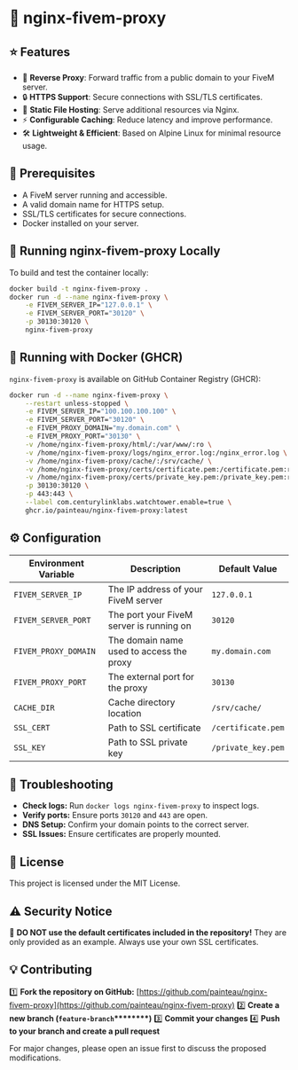 # 🚀 nginx-fivem-proxy

## ⭐ Features

- 🔄 **Reverse Proxy**: Forward traffic from a public domain to your FiveM server.
- 🔒 **HTTPS Support**: Secure connections with SSL/TLS certificates.
- 📂 **Static File Hosting**: Serve additional resources via Nginx.
- ⚡ **Configurable Caching**: Reduce latency and improve performance.
- 🛠️ **Lightweight & Efficient**: Based on Alpine Linux for minimal resource usage.

## 📌 Prerequisites

- A FiveM server running and accessible.
- A valid domain name for HTTPS setup.
- SSL/TLS certificates for secure connections.
- Docker installed on your server.

## 🔨 Running nginx-fivem-proxy Locally

To build and test the container locally:

```bash
docker build -t nginx-fivem-proxy .
docker run -d --name nginx-fivem-proxy \
    -e FIVEM_SERVER_IP="127.0.0.1" \
    -e FIVEM_SERVER_PORT="30120" \
    -p 30130:30120 \
    nginx-fivem-proxy
```

## 🐳 Running with Docker (GHCR)

`nginx-fivem-proxy` is available on GitHub Container Registry (GHCR):

```bash
docker run -d --name nginx-fivem-proxy \
    --restart unless-stopped \
    -e FIVEM_SERVER_IP="100.100.100.100" \
    -e FIVEM_SERVER_PORT="30120" \
    -e FIVEM_PROXY_DOMAIN="my.domain.com" \
    -e FIVEM_PROXY_PORT="30130" \
    -v /home/nginx-fivem-proxy/html/:/var/www/:ro \
    -v /home/nginx-fivem-proxy/logs/nginx_error.log:/nginx_error.log \
    -v /home/nginx-fivem-proxy/cache/:/srv/cache/ \
    -v /home/nginx-fivem-proxy/certs/certificate.pem:/certificate.pem:ro \
    -v /home/nginx-fivem-proxy/certs/private_key.pem:/private_key.pem:ro \
    -p 30130:30120 \
    -p 443:443 \
    --label com.centurylinklabs.watchtower.enable=true \
    ghcr.io/painteau/nginx-fivem-proxy:latest
```

## ⚙ Configuration

| Environment Variable | Description                              | Default Value      |
| -------------------- | ---------------------------------------- | ------------------ |
| `FIVEM_SERVER_IP`    | The IP address of your FiveM server      | `127.0.0.1`        |
| `FIVEM_SERVER_PORT`  | The port your FiveM server is running on | `30120`            |
| `FIVEM_PROXY_DOMAIN` | The domain name used to access the proxy | `my.domain.com`    |
| `FIVEM_PROXY_PORT`   | The external port for the proxy          | `30130`            |
| `CACHE_DIR`          | Cache directory location                 | `/srv/cache/`      |
| `SSL_CERT`           | Path to SSL certificate                  | `/certificate.pem` |
| `SSL_KEY`            | Path to SSL private key                  | `/private_key.pem` |

## 🔧 Troubleshooting

- **Check logs:** Run `docker logs nginx-fivem-proxy` to inspect logs.
- **Verify ports:** Ensure ports `30120` and `443` are open.
- **DNS Setup:** Confirm your domain points to the correct server.
- **SSL Issues:** Ensure certificates are properly mounted.

## 📜 License

This project is licensed under the MIT License.

## ⚠ Security Notice

🚨 **DO NOT use the default certificates included in the repository!** They are only provided as an example. Always use your own SSL certificates.

## 💡 Contributing

1️⃣ **Fork the repository on GitHub:** [https://github.com/painteau/nginx-fivem-proxy](https://github.com/painteau/nginx-fivem-proxy)
2️⃣ **Create a new branch (********`feature-branch`********\*\*\*\*\*\*\*\*)**
3️⃣ **Commit your changes**
4️⃣ **Push to your branch and create a pull request**

For major changes, please open an issue first to discuss the proposed modifications.

